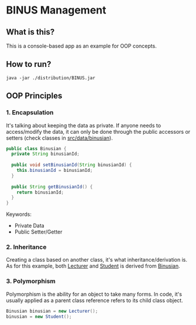 # BINUS Management

## What is this?
This is a console-based app as an example for OOP concepts.

## How to run?
```shell script
java -jar ./distribution/BINUS.jar
```

## OOP Principles
### 1. Encapsulation
It's talking about keeping the data as private. If anyone needs to access/modify the data, it can only be done through the public accessors or setters (check classes in [src/data/binusian](src/data/binusian)).

```Java
public class Binusian {
  private String binusianId;
  
  public void setBinusianId(String binusianId) {
    this.binusianId = binusianId;
  }
  
  public String getBinusianId() {
    return binusianId;
  }
}
```

Keywords:
- Private Data
- Public Setter/Getter

### 2. Inheritance
Creating a class based on another class, it's what inheritance/derivation is.
As for this example, both [Lecturer](src/data/binusian/Lecturer.java) and [Student](src/data/binusian/Student.java) is derived from [Binusian](src/data/binusian/Binusian.java).

### 3. Polymorphism
Polymorphism is the ability for an object to take many forms.
In code, it's usually applied as a parent class reference refers to its child class object.
```Java
Binusian binusian = new Lecturer();
binusian = new Student();
```
